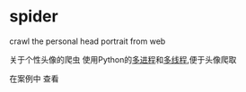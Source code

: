 # spider
 crawl the personal head portrait from web

关于个性头像的爬虫 使用Python的[多进程](https://docs.python.org/zh-cn/3/library/multiprocessing.html#)和[多线程](https://docs.python.org/zh-cn/3/library/concurrent.futures.html),便于头像爬取

在案例中 查看
